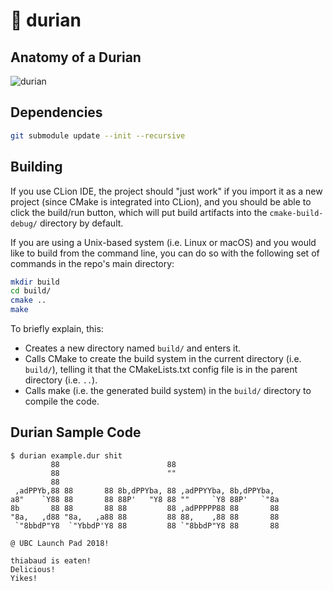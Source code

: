 # 🍍 durian

## Anatomy of a Durian

![durian](https://1.bp.blogspot.com/-jJ5DtPM9oyU/VYQpCLwgUHI/AAAAAAAADYY/SHDM56_cm98/s400/cross-section%2B6-7%2Bwk%2Bdurian.jpg)

## Dependencies

```bash
git submodule update --init --recursive
```

## Building

If you use CLion IDE, the project should "just work" if you import it as a new project (since CMake is integrated into CLion),
and you should be able to click the build/run button, which will put build artifacts into the `cmake-build-debug/` directory by default.

If you are using a Unix-based system (i.e. Linux or macOS) and you would like to build from the command line,
you can do so with the following set of commands in the repo's main directory:

```bash
mkdir build
cd build/
cmake ..
make
```

To briefly explain, this:

* Creates a new directory named `build/` and enters it.
* Calls CMake to create the build system in the current directory (i.e. `build/`), telling it that the CMakeLists.txt config file is in the parent directory (i.e. `..`).
* Calls make (i.e. the generated build system) in the `build/` directory to compile the code.

## Durian Sample Code
```
$ durian example.dur shit
         88                        88
         88                        ""
         88
 ,adPPYb,88 88       88 8b,dPPYba, 88 ,adPPYYba, 8b,dPPYba,
a8"    `Y88 88       88 88P'   "Y8 88 ""     `Y8 88P'   `"8a
8b       88 88       88 88         88 ,adPPPPP88 88       88
"8a,   ,d88 "8a,   ,a88 88         88 88,    ,88 88       88
 `"8bbdP"Y8  `"YbbdP'Y8 88         88 `"8bbdP"Y8 88       88

@ UBC Launch Pad 2018!

thiabaud is eaten!
Delicious!
Yikes!
```